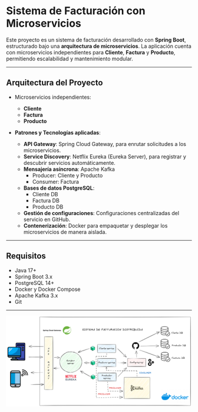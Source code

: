 # Sistema de Facturación con Microservicios

Este proyecto es un sistema de facturación desarrollado con **Spring Boot**, estructurado bajo una **arquitectura de microservicios**. La aplicación cuenta con microservicios independientes para **Cliente**, **Factura** y **Producto**, permitiendo escalabilidad y mantenimiento modular.

---

## Arquitectura del Proyecto

- Microservicios independientes:
    - **Cliente**
    - **Factura**
    - **Producto**

- **Patrones y Tecnologías aplicadas**:
    - **API Gateway**: Spring Cloud Gateway, para enrutar solicitudes a los microservicios.
    - **Service Discovery**: Netflix Eureka (Eureka Server), para registrar y descubrir servicios automáticamente.
    - **Mensajería asíncrona**: Apache Kafka
        - Producer: Cliente y Producto
        - Consumer: Factura
    - **Bases de datos PostgreSQL**:
        - Cliente DB
        - Factura DB
        - Producto DB
    - **Gestión de configuraciones**: Configuraciones centralizadas del servicio en GitHub.
    - **Contenerización**: Docker para empaquetar y desplegar los microservicios de manera aislada.

---

## Requisitos

- Java 17+
- Spring Boot 3.x
- PostgreSQL 14+
- Docker y Docker Compose
- Apache Kafka 3.x
- Git

---

![Diagrama de Arquitectura](diagrama-arquitectura-software.png)